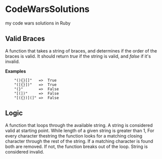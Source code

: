 # CodeWarsSolutions

my code wars  solutions in Ruby

## Valid Braces

A function that takes a string of braces, and determines if the order of the braces is valid. It should return *true* if the string is valid, and *false* if it's invalid.

**Examples**
```
    "(){}[]"   =>  True
    "([{}])"   =>  True
    "(}"       =>  False
    "[(])"     =>  False
    "[({})](]" =>  False

```

## Logic

A function that loops through the available string.
A string is considered valid at starting point.
While length of a given string is greater than 1,
For every character thestring the function looks for a matching closing character through the rest of the string.
If a matching character is found both are removed.
If not, the function breaks out of the loop. String is considered invalid.


